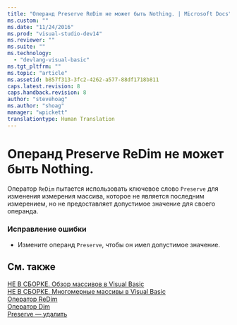 ```yaml
---
title: "Операнд Preserve ReDim не может быть Nothing. | Microsoft Docs"
ms.custom: ""
ms.date: "11/24/2016"
ms.prod: "visual-studio-dev14"
ms.reviewer: ""
ms.suite: ""
ms.technology: 
  - "devlang-visual-basic"
ms.tgt_pltfrm: ""
ms.topic: "article"
ms.assetid: b857f313-3fc2-4262-a577-88df1718b811
caps.latest.revision: 8
caps.handback.revision: 8
author: "stevehoag"
ms.author: "shoag"
manager: "wpickett"
translationtype: Human Translation
---
```

# Операнд Preserve ReDim не может быть Nothing.
Оператор `ReDim` пытается использовать ключевое слово `Preserve` для изменения измерения массива, которое не является последним измерением, но не предоставляет допустимое значение для своего операнда.  
  
### Исправление ошибки  
  
-   Измените операнд `Preserve`, чтобы он имел допустимое значение.  
  
## См. также  
 [НЕ В СБОРКЕ. Обзор массивов в Visual Basic](http://msdn.microsoft.com/ru-ru/ca50e2f2-b4d2-4c57-9169-9abbcc3392d8)   
 [НЕ В СБОРКЕ. Многомерные массивы в Visual Basic](http://msdn.microsoft.com/ru-ru/d92cad25-07e2-4d79-8ea4-ab269700f5de)   
 [Оператор ReDim](../../visual-basic/language-reference/statements/redim-statement.md)   
 [Оператор Dim](../../visual-basic/language-reference/statements/dim-statement.md)   
 [Preserve — удалить](http://msdn.microsoft.com/ru-ru/91badeab-b4e0-48b6-92c9-9f0c8f995d81)